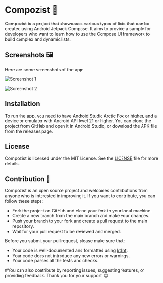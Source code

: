 # Compozist 🚀

Compozist is a project that showcases various types of lists that can be created using Android Jetpack Compose. It aims to provide a sample for developers who want to learn how to use the Compose UI framework to build complex and dynamic lists.

## Screenshots 🖼️
Here are some screenshots of the app:

![Screenshot 1](image_url_1)

![Screenshot 2](image_url_2)

## Installation

To run the app, you need to have Android Studio Arctic Fox or higher, and a device or emulator with Android API level 21 or higher. You can clone the project from GitHub and open it in Android Studio, or download the APK file from the releases page.

## License

Compozist is licensed under the MIT License. See the [LICENSE](license_url) file for more details.

## Contribution 🤝
Compozist is an open source project and welcomes contributions from anyone who is interested in improving it. If you want to contribute, you can follow these steps:

- Fork the project on GitHub and clone your fork to your local machine.
- Create a new branch from the main branch and make your changes.
- Push your branch to your fork and create a pull request to the main repository.
- Wait for your pull request to be reviewed and merged.

Before you submit your pull request, please make sure that:

- Your code is well-documented and formatted using [ktlint](https://github.com/pinterest/ktlint).
- Your code does not introduce any new errors or warnings.
- Your code passes all the tests and checks.

#You can also contribute by reporting issues, suggesting features, or providing feedback. Thank you for your support! 😊

